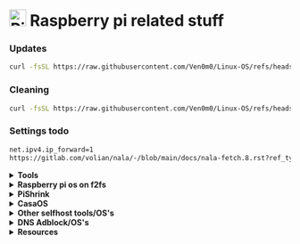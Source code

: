 # <img height="30" src="https://raw.githubusercontent.com/Ven0m0/Ven0m0/refs/heads/main/Images/raspride.avif" alt="Pi"> Raspberry pi related stuff


### Updates

```bash
curl -fsSL https://raw.githubusercontent.com/Ven0m0/Linux-OS/refs/heads/main/RaspberryPi/update.sh | bash
```

### Cleaning

```bash
curl -fsSL https://raw.githubusercontent.com/Ven0m0/Linux-OS/refs/heads/main/RaspberryPi/PiClean.sh | bash
```

### Settings todo

```markdown
net.ipv4.ip_forward=1
https://gitlab.com/volian/nala/-/blob/main/docs/nala-fetch.8.rst?ref_type=heads
```

<details>
<summary><b>Tools</b></summary>

- [Pi-Apps-bash](https://github.com/Itai-Nelken/PiApps-terminal_bash-edition)

	```bash
	wget -qO- https://raw.githubusercontent.com/Itai-Nelken/PiApps-terminal_bash-edition/main/install.sh | bash
	```
 
- [cylon-deb](https://github.com/gavinlyonsrepo/cylon-deb)

</details>
<details>
<summary><b>Raspberry pi os on f2fs</b></summary>

- download an os image ([DietPi](https://dietpi.com) or [Raspberry Pi OS](https://www.raspberrypi.com/software))
- change the filenames to fit your usecase in [raspberry-fs.sh](RaspberryPi/raspberry-fs.sh)
- have [raspberry_f2fs.sh](RaspberryPi/raspberry_f2fs.sh) and the image in the same path as the raspberry-fs.sh script
- answer the prompts
- success

further links:
* https://github.com/aarontc/raspbian-f2fs
* https://github.com/d-a-v/raspbian-f2fs
* https://github.com/timothybrown/raspbian-f2fs
  
</details>
<details>
<summary><b>PiShrink</b></summary>

- [PiShrink](https://github.com/Drewsif/PiShrink)

</details>
<details> 
<summary><b>CasaOS</b></summary>

- Install [CasaOS](https://casaos.zimaspace.com)

```bash
sudo casaos-uninstall
curl -fsSL https://get.casaos.io | sudo bash
```

- Update

```bash
curl -fsSL https://get.casaos.io/update | sudo bash
```

</details>
<details>
<summary><b>Other selfhost tools/OS's</b></summary>
  
- [DietPi](https://dietpi.com)

- [NextcloudPi](https://github.com/nextcloud/nextcloudpi)

- [Runtipi](https://runtipi.io)
  <details>
    <summary><b>Install</b></summary>

    ```bash
    curl -L https://setup.runtipi.io | bash
    ```

  </details>

- [cosmos](https://cosmos-cloud.io)
  <details>
    <summary><b>Install</b></summary>

    https://cosmos-cloud.io/doc/1%20index/#automatic-installation
    ```bash
    # IF YOU NEED TO CHANGE THE PORTS, DO IT BEFORE RUNNING THE COMMAND
    # You can overwrite any other env var by adding them here
    export COSMOS_HTTP_PORT=80 COSMOS_HTTPS_PORT=443
    
    # You can run a dry run to see what will be installed
    curl -fsSL https://cosmos-cloud.io/get.sh | sudo -E bash -s -- --dry-run
    
    # If you are happy with the result, you can run the command
    curl -fsSL https://cosmos-cloud.io/get.sh | sudo -E bash -s
    ```
    One liner:
    ```bash
    env COSMOS_HTTP_PORT=80 COSMOS_HTTPS_PORT=443 curl -fsSL https://cosmos-cloud.io/get.sh | sudo -E bash -s
    ```
  </details>

- [yunohost](https://yunohost.org)

- [Homepage docker](https://github.com/gethomepage/homepage)
  <details>
    <summary><b>Install</b></summary>
    
    ```bash
    docker run --name homepage \
      -e HOMEPAGE_ALLOWED_HOSTS=gethomepage.dev \
      -e PUID=1000 \
      -e PGID=1000 \
      -p 3000:3000 \
      -v /path/to/config:/app/config \
      -v /var/run/docker.sock:/var/run/docker.sock:ro \
      --restart unless-stopped \
      ghcr.io/gethomepage/homepage:latest
    ```
  </details>

- [ShellHub](https://www.shellhub.io)

- [cloudflare tunnel](https://github.com/phipcode/phiptechblog/tree/main/cloudflaretunnel)

</details>
<details>
<summary><b>DNS Adblock/OS's</b></summary>

- Pihole

- Adguard

- [Blocky](https://0xerr0r.github.io/blocky/latest)

</details>
<details>
<summary><b>Resources</b></summary>

- [Awesome-selfhosted](https://awesome-selfhosted.net/tags/web-servers.html)

</details>
